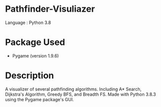# Pathfinder-Visuliazer
Language : Python 3.8

# Package Used
- Pygame (version 1.9.6)

# Description
A visualizer of several pathfinding algorithms. Including A* Search, Dijkstra's Algorithm, Greedy BFS, and Breadth FS. Made with Python 3.8.3 using the Pygame package's 
GUI.
